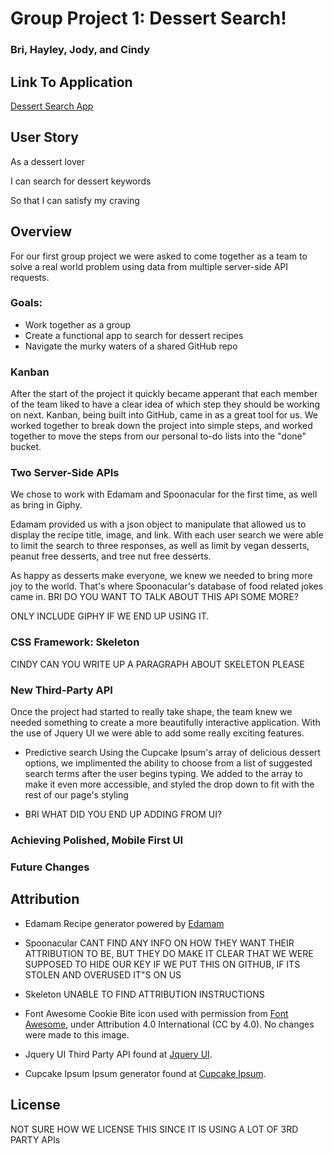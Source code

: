 # Group Project 1: Dessert Search!

### Bri, Hayley, Jody, and Cindy

## Link To Application

[Dessert Search App](https://hmbudzinski.github.io/OfficialProjectOne/)

## User Story

As a dessert lover

I can search for dessert keywords

So that I can satisfy my craving

## Overview

For our first group project we were asked to come together as a team to solve a
real world problem using data from multiple server-side API requests.

### Goals:

- Work together as a group
- Create a functional app to search for dessert recipes
- Navigate the murky waters of a shared GitHub repo

### Kanban

After the start of the project it quickly became apperant that each member of
the team liked to have a clear idea of which step they should be working on
next. Kanban, being built into GitHub, came in as a great tool for us. We worked
together to break down the project into simple steps, and worked together to
move the steps from our personal to-do lists into the "done" bucket.

### Two Server-Side APIs

We chose to work with Edamam and Spoonacular for the first time, as well as
bring in Giphy.

Edamam provided us with a json object to manipulate that allowed us to display
the recipe title, image, and link. With each user search we were able to limit
the search to three responses, as well as limit by vegan desserts, peanut free
desserts, and tree nut free desserts.

As happy as desserts make everyone, we knew we needed to bring more joy to the
world. That's where Spoonacular's database of food related jokes came in. BRI DO
YOU WANT TO TALK ABOUT THIS API SOME MORE?

ONLY INCLUDE GIPHY IF WE END UP USING IT.

### CSS Framework: Skeleton

CINDY CAN YOU WRITE UP A PARAGRAPH ABOUT SKELETON PLEASE

### New Third-Party API

Once the project had started to really take shape, the team knew we needed
something to create a more beautifully interactive application. With the use of
Jquery UI we were able to add some really exciting features.

- Predictive search Using the Cupcake Ipsum's array of delicious dessert
  options, we implimented the ability to choose from a list of suggested search
  terms after the user begins typing. We added to the array to make it even more
  accessible, and styled the drop down to fit with the rest of our page's
  styling

- BRI WHAT DID YOU END UP ADDING FROM UI?

### Achieving Polished, Mobile First UI

### Future Changes

## Attribution

- Edamam Recipe generator powered by [Edamam](https://www.edamam.com/)

- Spoonacular CANT FIND ANY INFO ON HOW THEY WANT THEIR ATTRIBUTION TO BE, BUT
  THEY DO MAKE IT CLEAR THAT WE WERE SUPPOSED TO HIDE OUR KEY IF WE PUT THIS ON
  GITHUB, IF ITS STOLEN AND OVERUSED IT"S ON US

- Skeleton UNABLE TO FIND ATTRIBUTION INSTRUCTIONS

- Font Awesome Cookie Bite icon used with permission from
  [Font Awesome](https://fontawesome.com/), under Attribution 4.0 International
  (CC by 4.0). No changes were made to this image.

- Jquery UI Third Party API found at [Jquery UI](https://jqueryui.com/).

- Cupcake Ipsum Ipsum generator found at [Cupcake Ipsum](cupcakeipsum.com/).

## License

NOT SURE HOW WE LICENSE THIS SINCE IT IS USING A LOT OF 3RD PARTY APIs
